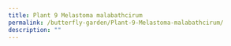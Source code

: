 ```yaml
---
title: Plant 9 Melastoma malabathcirum
permalink: /butterfly-garden/Plant-9-Melastoma-malabathcirum/
description: ""
---
```

